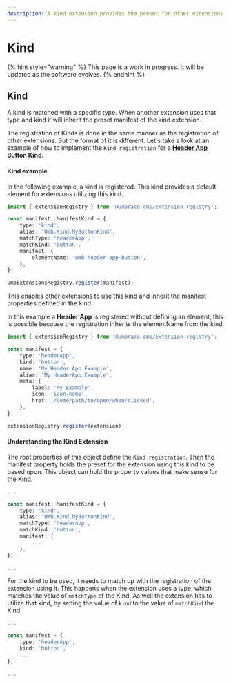 ```yaml
---
description: A kind extension provides the preset for other extensions to use
---
```


# Kind

{% hint style="warning" %}
This page is a work in progress. It will be updated as the software evolves.
{% endhint %}

## Kind

A kind is matched with a specific type. When another extension uses that type and kind it will inherit the preset manifest of the kind extension.

The registration of Kinds is done in the same manner as the registration of other extensions. But the format of it is different. Let's take a look at an example of how to implement the `Kind registration` for a [**Header App**](../extension-types/header-apps.md) **Button Kind**.

#### Kind example

In the following example, a kind is registered. This kind provides a default element for extensions utilizing this kind.

```ts
import { extensionRegistry } from '@umbraco-cms/extension-registry';

const manifest: ManifestKind = {
	type: 'kind',
	alias: 'Umb.Kind.MyButtonKind',
	matchType: 'headerApp',
	matchKind: 'button',
	manifest: {
		elementName: 'umb-header-app-button',
	},
};

umbExtensionsRegistry.register(manifest);
```

This enables other extensions to use this kind and inherit the manifest properties defined in the kind.

In this example a **Header App** is registered without defining an element, this is possible because the registration inherits the elementName from the kind.

```ts
import { extensionRegistry } from '@umbraco-cms/extension-registry';

const manifest = {
	type: 'headerApp',
	kind: 'button',
	name: 'My Header App Example',
	alias: 'My.HeaderApp.Example',
	meta: {
		label: 'My Example',
		icon: 'icon-home',
		href: '/some/path/to/open/when/clicked',
	},
};

extensionRegistry.register(extension);
```

#### Understanding the Kind Extension

The root properties of this object define the `Kind registration`. Then the manifest property holds the preset for the extension using this kind to be based upon. This object can hold the property values that make sense for the Kind.

```ts
...

const manifest: ManifestKind = {
	type: 'kind',
	alias: 'Umb.Kind.MyButtonKind',
	matchType: 'headerApp',
	matchKind: 'button',
	manifest: {
		...
	},
};

...
```

For the kind to be used, it needs to match up with the registration of the extension using it. This happens when the extension uses a type, which matches the value of `matchType` of the Kind. As well the extension has to utilize that kind, by setting the value of `kind` to the value of `matchKind` the Kind.

```ts
...

const manifest = {
	type: 'headerApp',
	kind: 'button',
	...
};

...
```
